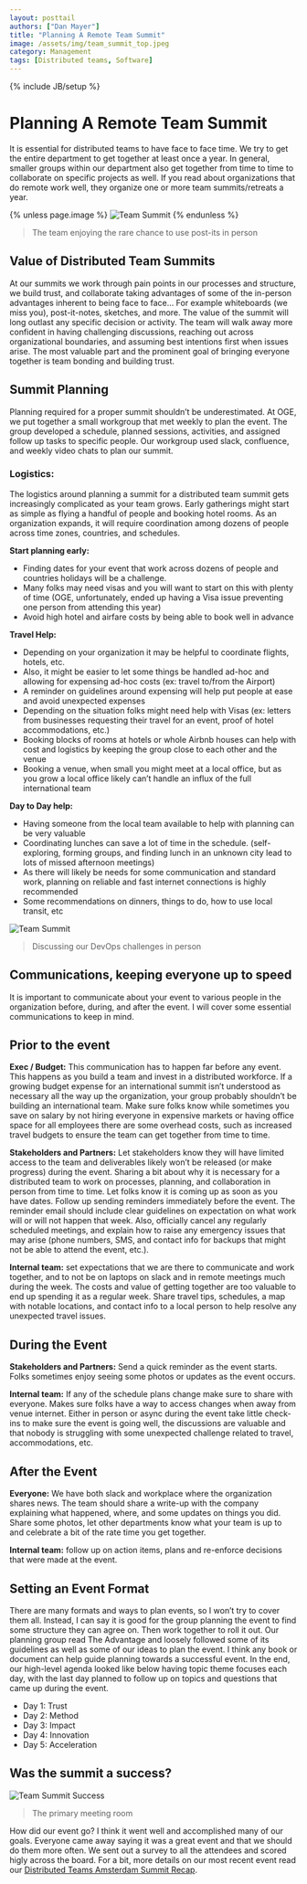 ```yaml
---
layout: posttail
authors: ["Dan Mayer"]
title: "Planning A Remote Team Summit"
image: /assets/img/team_summit_top.jpeg
category: Management
tags: [Distributed teams, Software]
---
```

{% include JB/setup %}

# Planning A Remote Team Summit

It is essential for distributed teams to have face to face time. We try to get the entire department to get together at least once a year. In general, smaller groups within our department also get together from time to time to collaborate on specific projects as well. If you read about organizations that do remote work well, they organize one or more team summits/retreats a year.

{% unless page.image %}
![Team Summit](/assets/img/team_summit_top.jpeg)
{% endunless %}
> The team enjoying the rare chance to use post-its in person

## Value of Distributed Team Summits

At our summits we work through pain points in our processes and structure, we build trust, and collaborate taking advantages of some of the in-person advantages inherent to being face to face… For example whiteboards (we miss you), post-it-notes, sketches, and more. The value of the summit will long outlast any specific decision or activity. The team will walk away more confident in having challenging discussions, reaching out across organizational boundaries, and assuming best intentions first when issues arise. The most valuable part and the prominent goal of bringing everyone together is team bonding and building trust.

## Summit Planning

Planning required for a proper summit shouldn’t be underestimated. At OGE, we put together a small workgroup that met weekly to plan the event. The group developed a schedule, planned sessions, activities, and assigned follow up tasks to specific people. Our workgroup <!--more--> used slack, confluence, and weekly video chats to plan our summit.

### Logistics:

The logistics around planning a summit for a distributed team summit gets increasingly complicated as your team grows. Early gatherings might start as simple as flying a handful of people and booking hotel rooms. As an organization expands, it will require coordination among dozens of people across time zones, countries, and schedules.

__Start planning early:__

* Finding dates for your event that work across dozens of people and countries holidays will be a challenge.
* Many folks may need visas and you will want to start on this with plenty of time (OGE, unfortunately, ended up having a Visa issue preventing one person from attending this year)
* Avoid high hotel and airfare costs by being able to book well in advance


__Travel Help:__

* Depending on your organization it may be helpful to coordinate flights, hotels, etc.
* Also, it might be easier to let some things be handled ad-hoc and allowing for expensing ad-hoc costs (ex: travel to/from the Airport)
* A reminder on guidelines around expensing will help put people at ease and avoid unexpected expenses
* Depending on the situation folks might need help with Visas (ex: letters from businesses requesting their travel for an event, proof of hotel accommodations, etc.)
* Booking blocks of rooms at hotels or whole Airbnb houses can help with cost and logistics by keeping the group close to each other and the venue
* Booking a venue, when small you might meet at a local office, but as you grow a local office likely can’t handle an influx of the full international team


__Day to Day help:__

* Having someone from the local team available to help with planning can be very valuable
* Coordinating lunches can save a lot of time in the schedule. (self-exploring, forming groups, and finding lunch in an unknown city lead to lots of missed afternoon meetings)
* As there will likely be needs for some communication and standard work, planning on reliable and fast internet connections is highly recommended
* Some recommendations on dinners, things to do, how to use local transit, etc

![Team Summit](/assets/img/team_summit_two.jpeg)
> Discussing our DevOps challenges in person


## Communications, keeping everyone up to speed

It is important to communicate about your event to various people in the organization before, during, and after the event. I will cover some essential communications to keep in mind.

## Prior to the event

__Exec / Budget:__ This communication has to happen far before any event. This happens as you build a team and invest in a distributed workforce. If a growing budget expense for an international summit isn’t understood as necessary all the way up the organization, your group probably shouldn’t be building an international team. Make sure folks know while sometimes you save on salary by not hiring everyone in expensive markets or having office space for all employees there are some overhead costs, such as increased travel budgets to ensure the team can get together from time to time.

__Stakeholders and Partners:__ Let stakeholders know they will have limited access to the team and deliverables likely won’t be released (or make progress) during the event. Sharing a bit about why it is necessary for a distributed team to work on processes, planning, and collaboration in person from time to time. Let folks know it is coming up as soon as you have dates. Follow up sending reminders immediately before the event. The reminder email should include clear guidelines on expectation on what work will or will not happen that week. Also, officially cancel any regularly scheduled meetings, and explain how to raise any emergency issues that may arise (phone numbers, SMS, and contact info for backups that might not be able to attend the event, etc.).

__Internal team:__ set expectations that we are there to communicate and work together, and to not be on laptops on slack and in remote meetings much during the week. The costs and value of getting together are too valuable to end up spending it as a regular week. Share travel tips, schedules, a map with notable locations, and contact info to a local person to help resolve any unexpected travel issues.

## During the Event

__Stakeholders and Partners:__ Send a quick reminder as the event starts. Folks sometimes enjoy seeing some photos or updates as the event occurs.

__Internal team:__ If any of the schedule plans change make sure to share with everyone. Makes sure folks have a way to access changes when away from venue internet. Either in person or async during the event take little check-ins to make sure the event is going well, the discussions are valuable and that nobody is struggling with some unexpected challenge related to travel, accommodations, etc.

## After the Event

__Everyone:__ We have both slack and workplace where the organization shares news. The team should share a write-up with the company explaining what happened, where, and some updates on things you did. Share some photos, let other departments know what your team is up to and celebrate a bit of the rate time you get together.

__Internal team:__ follow up on action items, plans and re-enforce decisions that were made at the event.

## Setting an Event Format

There are many formats and ways to plan events, so I won’t try to cover them all. Instead, I can say it is good for the group planning the event to find some structure they can agree on. Then work together to roll it out. Our planning group read The Advantage and loosely followed some of its guidelines as well as some of our ideas to plan the event. I think any book or document can help guide planning towards a successful event. In the end, our high-level agenda looked like below having topic theme focuses each day, with the last day planned to follow up on topics and questions that came up during the event.

* Day 1: Trust
* Day 2: Method
* Day 3: Impact
* Day 4: Innovation
* Day 5: Acceleration

## Was the summit a success?

![Team Summit Success](/assets/img/team_summit_three.jpeg)
> The primary meeting room

How did our event go? I think it went well and accomplished many of our goals. Everyone came away saying it was a great event and that we should do them more often. We sent out a survey to all the attendees and scored higly across the board. For a bit, more details on our most recent event read our [Distributed Teams Amsterdam Summit Recap](https://tech.offgrid-electric.com/recap-digital-platforms-summit-2017-390922a124de).